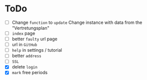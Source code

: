 # ToDo
- [ ] Change `function` to `update` Change instance with data from the "Vertretungsplan"
- [ ] `index` page
- [ ] better `faulty` url page
- [ ] url in `GitHub`
- [ ] `help` in settings / tutorial
- [ ] better `address`
- [ ] `SSL`
- [x] delete `login`
- [x] `mark` free periods
